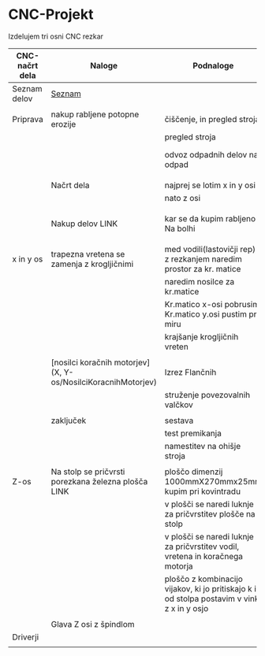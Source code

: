 # CNC-Projekt

Izdelujem tri osni CNC rezkar


| CNC-načrt dela      | Naloge                                                                 | Podnaloge                                                               |status                                   |
|---------------------|------------------------------------------------------------------------|-------------------------------------------------------------------------|-----------------------------------------|
| Seznam delov        | [Seznam](https://github.com/dolnleon/CNC-Projekt/blob/main/SeznamDelov.md) |                                                                     |                                         |
|                     |                                                                        |                                                                         |                                         |
| Priprava            | nakup rabljene potopne erozije                                         | čiščenje, in pregled stroja                                             | narejeno - kupil za 200EUR              |
|                     |                                                                        | pregled stroja                                                          | narejeno                                |
|                     |                                                                        | odvoz odpadnih delov na odpad                                           | narejeno - dobil 60EUR za staro železo  |
|                     |                                                                        |                                                                         |                                         |
|                     | Načrt dela                                                             | najprej se lotim x in y osi                                             |                                         |
|                     |                                                                        | nato z osi                                                              |                                         |
|                     |                                                                        |                                                                         |                                         |
|                     | Nakup delov LINK                                                       | kar se da kupim rabljeno Na bolhi                                       | narejeno(dolžen ti je še nekaj delov)   |
|                     |                                                                        |                                                                         |                                         |
| x in y os           | trapezna vretena se zamenja z krogljičnimi                             | med vodili(lastovičji rep) z rezkanjem naredim prostor za kr. matice    | narejeno                                |
|                     |                                                                        | naredim nosilce za kr.matice                                            |                                         |
|                     |                                                                        | Kr.matico x-osi pobrusim, Kr.matico y.osi pustim pri miru               | narejeno                                |
|                     |                                                                        | krajšanje krogljičnih vreten                                            |                                         |
|                     |                                                                        |                                                                         |                                         |
|                     | [nosilci koračnih motorjev](X, Y-os/NosilciKoracnihMotorjev)           | Izrez Flančnih                                                          |                                         |
|                     |                                                                        | struženje povezovalnih valčkov                                          |                                         |
|                     |                                                                        |                                                                         |                                         |
|                     | zaključek                                                              | sestava                                                                 |                                         |
|                     |                                                                        | test premikanja                                                         |                                         |
|                     |                                                                        | namestitev na ohišje stroja                                             |                                         |
|                     |                                                                        |                                                                         |                                         |
| Z-os                | Na stolp se pričvrsti porezkana železna plošča LINK                    | ploščo dimenzij 1000mmX270mmx25mm kupim pri kovintradu                  |                                         |
|                     |                                                                        | v plošči se naredi luknje za pričvrstitev plošče na stolp               |                                         |
|                     |                                                                        | v plošči se naredi luknje za pričvrstitev vodil, vretena in koračnega motorja|                                    |
|                     |                                                                        | ploščo z kombinacijo vijakov, ki jo pritiskajo k in od stolpa postavim v vinkl z x in y osjo |                    |
|                     |                                                                        |                                                                         |                                         |
|                     | Glava Z osi z špindlom                                                 |                                                                         |                                         |
| Driverji            |                                                                        |                                                                         |                                         |
|                     |                                                                        |                                                                         |                                         |
